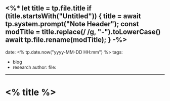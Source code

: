 <%*
let title = tp.file.title
if (title.startsWith("Untitled")) {
  title = await tp.system.prompt("Note Header");
  const modTitle = title.replace(/ /g, "-").toLowerCase()
  await tp.file.rename(modTitle);
}
-%>
---
date: <% tp.date.now("yyyy-MM-DD HH:mm") %>
tags:
  - blog
  - research
author:
file:
---

# <% title %>

